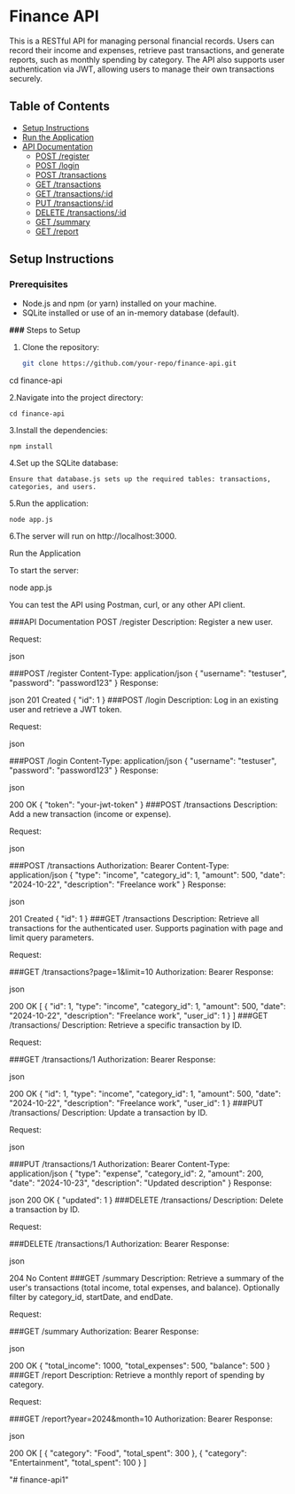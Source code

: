 # Finance API

This is a RESTful API for managing personal financial records. Users can record their income and expenses, retrieve past transactions, and generate reports, such as monthly spending by category. The API also supports user authentication via JWT, allowing users to manage their own transactions securely.

## Table of Contents
- [Setup Instructions](#setup-instructions)
- [Run the Application](#run-the-application)
- [API Documentation](#api-documentation)
  - [POST /register](#post-register)
  - [POST /login](#post-login)
  - [POST /transactions](#post-transactions)
  - [GET /transactions](#get-transactions)
  - [GET /transactions/:id](#get-transactionsid)
  - [PUT /transactions/:id](#put-transactionsid)
  - [DELETE /transactions/:id](#delete-transactionsid)
  - [GET /summary](#get-summary)
  - [GET /report](#get-report)


## Setup Instructions

### Prerequisites
- Node.js and npm (or yarn) installed on your machine.
- SQLite installed or use of an in-memory database (default).

**###** Steps to Setup

1. Clone the repository:
   ```bash
   git clone https://github.com/your-repo/finance-api.git
cd finance-api

2.Navigate into the project directory:

    cd finance-api

3.Install the dependencies:

    npm install

4.Set up the SQLite database:

    Ensure that database.js sets up the required tables: transactions, categories, and users.

5.Run the application:

    node app.js
6.The server will run on http://localhost:3000.

Run the Application

To start the server:


node app.js

You can test the API using Postman, curl, or any other API client.

###API Documentation
POST /register
Description: Register a new user.

Request:

json

###POST /register
Content-Type: application/json
{
  "username": "testuser",
  "password": "password123"
}
Response:

json
201 Created
{
  "id": 1
}
###POST /login
Description: Log in an existing user and retrieve a JWT token.

Request:

json

###POST /login
Content-Type: application/json
{
  "username": "testuser",
  "password": "password123"
}
Response:

json

200 OK
{
  "token": "your-jwt-token"
}
###POST /transactions
Description: Add a new transaction (income or expense).

Request:

json

###POST /transactions
Authorization: Bearer <token>
Content-Type: application/json
{
  "type": "income",
  "category_id": 1,
  "amount": 500,
  "date": "2024-10-22",
  "description": "Freelance work"
}
Response:

json

201 Created
{
  "id": 1
}
###GET /transactions
Description: Retrieve all transactions for the authenticated user. Supports pagination with page and limit query parameters.

Request:


###GET /transactions?page=1&limit=10
Authorization: Bearer <token>
Response:

json

200 OK
[
  {
    "id": 1,
    "type": "income",
    "category_id": 1,
    "amount": 500,
    "date": "2024-10-22",
    "description": "Freelance work",
    "user_id": 1
  }
]
###GET /transactions/
Description: Retrieve a specific transaction by ID.

Request:


###GET /transactions/1
Authorization: Bearer <token>
Response:

json

200 OK
{
  "id": 1,
  "type": "income",
  "category_id": 1,
  "amount": 500,
  "date": "2024-10-22",
  "description": "Freelance work",
  "user_id": 1
}
###PUT /transactions/
Description: Update a transaction by ID.

Request:

json

###PUT /transactions/1
Authorization: Bearer <token>
Content-Type: application/json
{
  "type": "expense",
  "category_id": 2,
  "amount": 200,
  "date": "2024-10-23",
  "description": "Updated description"
}
Response:

json
200 OK
{
  "updated": 1
}
###DELETE /transactions/
Description: Delete a transaction by ID.

Request:


###DELETE /transactions/1
Authorization: Bearer <token>
Response:

json

204 No Content
###GET /summary
Description: Retrieve a summary of the user's transactions (total income, total expenses, and balance). Optionally filter by category_id, startDate, and endDate.

Request:

###GET /summary
Authorization: Bearer <token>
Response:

json

200 OK
{
  "total_income": 1000,
  "total_expenses": 500,
  "balance": 500
}
###GET /report
Description: Retrieve a monthly report of spending by category.

Request:


###GET /report?year=2024&month=10
Authorization: Bearer <token>
Response:

json

200 OK
[
  {
    "category": "Food",
    "total_spent": 300
  },
  {
    "category": "Entertainment",
    "total_spent": 100
  }
]











"# finance-api1" 
